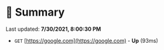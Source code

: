 # 📖 Summary
Last updated: **7/30/2021, 8:00:30 PM**

- `GET` [https://google.com](https://google.com) - **Up** (93ms)
